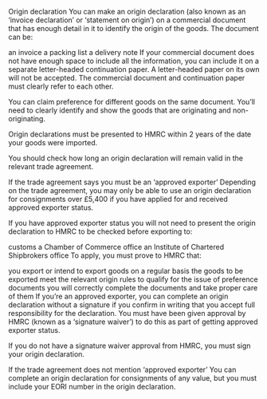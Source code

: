 Origin declaration
You can make an origin declaration (also known as an ‘invoice declaration’ or ‘statement on origin’) on a commercial document that has enough detail in it to identify the origin of the goods. The document can be:

an invoice
a packing list
a delivery note
If your commercial document does not have enough space to include all the information, you can include it on a separate letter-headed continuation paper. A letter-headed paper on its own will not be accepted. The commercial document and continuation paper must clearly refer to each other.

You can claim preference for different goods on the same document. You’ll need to clearly identify and show the goods that are originating and non-originating.

Origin declarations must be presented to HMRC within 2 years of the date your goods were imported.

You should check how long an origin declaration will remain valid in the relevant trade agreement.

If the trade agreement says you must be an ‘approved exporter’
Depending on the trade agreement, you may only be able to use an origin declaration for consignments over £5,400 if you have applied for and received approved exporter status.

If you have approved exporter status you will not need to present the origin declaration to HMRC to be checked before exporting to:

customs
a Chamber of Commerce office
an Institute of Chartered Shipbrokers office
To apply, you must prove to HMRC that:

you export or intend to export goods on a regular basis
the goods to be exported meet the relevant origin rules to qualify for the issue of preference documents
you will correctly complete the documents and take proper care of them
If you’re an approved exporter, you can complete an origin declaration without a signature if you confirm in writing that you accept full responsibility for the declaration. You must have been given approval by HMRC (known as a ‘signature waiver’) to do this as part of getting approved exporter status.

If you do not have a signature waiver approval from HMRC, you must sign your origin declaration.

If the trade agreement does not mention ‘approved exporter’
You can complete an origin declaration for consignments of any value, but you must include your EORI number in the origin declaration.